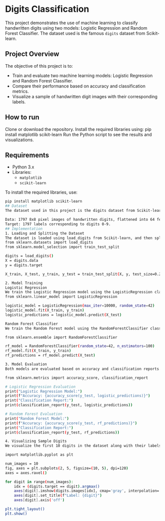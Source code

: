 # Digits Classification

This project demonstrates the use of machine learning to classify handwritten digits using two models: Logistic Regression and Random Forest Classifier. The dataset used is the famous `digits` dataset from Scikit-learn.

## Project Overview

The objective of this project is to:
- Train and evaluate two machine learning models: Logistic Regression and Random Forest Classifier.
- Compare their performance based on accuracy and classification metrics.
- Visualize a sample of handwritten digit images with their corresponding labels.

## How to run
Clone or download the repository.
Install the required libraries using:
pip install matplotlib scikit-learn
Run the Python script to see the results and visualizations.

## Requirements

- Python 3.x
- Libraries:
  - `matplotlib`
  - `scikit-learn`
  
To install the required libraries, use:
```bash
pip install matplotlib scikit-learn
## Dataset
The dataset used in this project is the digits dataset from Scikit-learn, which consists of:

Data: 1797 8x8 pixel images of handwritten digits, flattened into 64 feature values.
Target: 1797 labels corresponding to digits 0-9.
## Implementation
1. Loading and Splitting the Dataset
The dataset is loaded using load_digits from Scikit-learn, and then split into training and testing sets using train_test_split.
from sklearn.datasets import load_digits
from sklearn.model_selection import train_test_split

digits = load_digits()
X = digits.data
y = digits.target

X_train, X_test, y_train, y_test = train_test_split(X, y, test_size=0.2, random_state=42)

2. Model Training
Logistic Regression
We train the Logistic Regression model using the LogisticRegression class. The max_iter=10000 ensures convergence.
from sklearn.linear_model import LogisticRegression

logistic_model = LogisticRegression(max_iter=10000, random_state=42)
logistic_model.fit(X_train, y_train)
logistic_predictions = logistic_model.predict(X_test)

Random Forest Classifier
We train the Random Forest model using the RandomForestClassifier class with 100 estimators.

from sklearn.ensemble import RandomForestClassifier

rf_model = RandomForestClassifier(random_state=42, n_estimators=100)
rf_model.fit(X_train, y_train)
rf_predictions = rf_model.predict(X_test)

3. Model Evaluation
Both models are evaluated based on accuracy and classification reports.

from sklearn.metrics import accuracy_score, classification_report

# Logistic Regression Evaluation
print("Logistic Regression Model:")
print(f"Accuracy: {accuracy_score(y_test, logistic_predictions)}")
print("Classification Report:")
print(classification_report(y_test, logistic_predictions))

# Random Forest Evaluation
print("Random Forest Model:")
print(f"Accuracy: {accuracy_score(y_test, rf_predictions)}")
print("Classification Report:")
print(classification_report(y_test, rf_predictions))

4. Visualizing Sample Digits
We visualize the first 10 digits in the dataset along with their labels.

import matplotlib.pyplot as plt

num_images = 10
fig, axes = plt.subplots(2, 5, figsize=(10, 5), dpi=120)
axes = axes.ravel()

for digit in range(num_images):
    idx = (digits.target == digit).argmax()
    axes[digit].imshow(digits.images[idx], cmap='gray', interpolation='nearest')
    axes[digit].set_title(f"Label: {digit}")
    axes[digit].axis('off')

plt.tight_layout()
plt.show()


